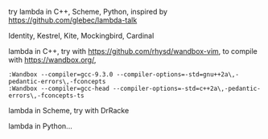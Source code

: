 try lambda in C++, Scheme, Python, inspired by https://github.com/glebec/lambda-talk

Identity, Kestrel, Kite, Mockingbird, Cardinal


lambda in C++, try with https://github.com/rhysd/wandbox-vim, to compile with https://wandbox.org/,  
````
:Wandbox --compiler=gcc-9.3.0 --compiler-options=-std=gnu++2a\,-pedantic-errors\,-fconcepts
:Wandbox --compiler=gcc-head --compiler-options=-std=c++2a\,-pedantic-errors\,-fconcepts-ts
````
lambda in Scheme, try with DrRacke


lambda in Python...



